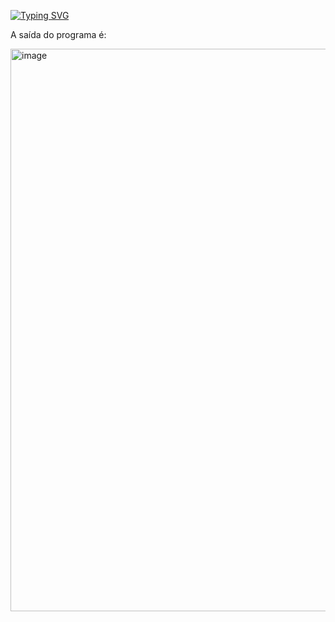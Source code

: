 [![Typing SVG](https://readme-typing-svg.herokuapp.com/?color=f7fobe&size=35&center=true&vCenter=true&width=1000&lines=;Exercício+um!;Indrodução+a+programação+Kotlin;https://g.dev/Lehguanaes;Be+Welcome!+:%29)](https://git.io/typing-svg)

A saída do programa é:

<img width="900" alt="image" src="https://github.com/Lehguanaes/Introducao_a_programacao_kotlin/assets/125403978/7067efe8-8c04-47f9-bec3-2c6eac3ba9ae">

